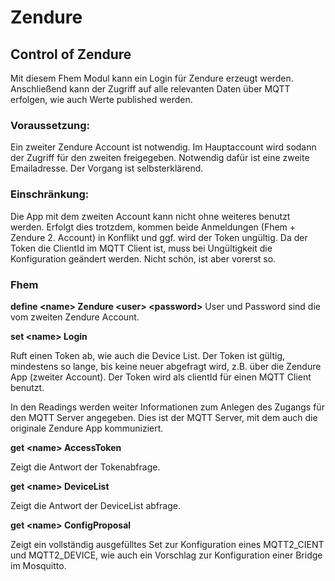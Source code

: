# Zendure
 ## Control of Zendure

Mit diesem Fhem Modul kann ein Login für Zendure erzeugt werden. Anschließend kann der Zugriff auf alle relevanten Daten über MQTT erfolgen, wie auch Werte published werden.

### Voraussetzung:
Ein zweiter Zendure Account ist notwendig. Im Hauptaccount  wird sodann der Zugriff für den zweiten freigegeben. Notwendig dafür ist eine zweite Emailadresse. Der Vorgang ist selbsterklärend.

### Einschränkung:
Die App mit dem zweiten Account kann nicht ohne weiteres benutzt werden. Erfolgt dies trotzdem, kommen beide Anmeldungen (Fhem + Zendure 2. Account) in Konflikt und ggf. wird der Token ungültig.
Da der Token die ClientId im MQTT Client ist, muss bei Ungültigkeit die Konfiguration geändert werden. Nicht schön, ist aber vorerst so.

### Fhem
**define \<name\> Zendure \<user\> \<password\>**
User und Password sind die vom zweiten Zendure Account.

**set \<name\> Login**

Ruft einen Token ab, wie auch die Device List. Der Token ist gültig, mindestens so lange, bis keine neuer abgefragt wird, z.B. über die Zendure App (zweiter Account).
Der Token wird als clientId für einen MQTT Client benutzt.

In den Readings werden weiter Informationen zum Anlegen des Zugangs für den MQTT Server angegeben. Dies ist der MQTT Server, mit dem auch die originale Zendure App kommuniziert.

**get  \<name\>  AccessToken**

Zeigt die Antwort der Tokenabfrage.

**get  \<name\>  DeviceList**

Zeigt die Antwort der DeviceList abfrage.

**get  \<name\>  ConfigProposal**

Zeigt ein vollständig ausgefülltes Set zur Konfiguration eines MQTT2_CIENT und MQTT2_DEVICE, wie auch ein Vorschlag zur Konfiguration einer Bridge im Mosquitto.

